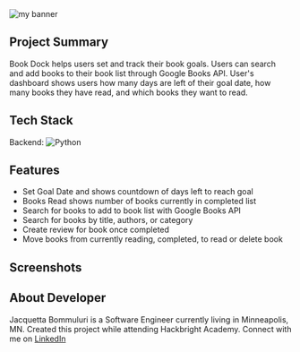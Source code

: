 <img src="https://user-images.githubusercontent.com/24457948/143801917-a27342ea-a56e-48f9-ae34-3ca2d4ef7058.png" alt="my banner">

## Project Summary
Book Dock helps users set and track their book goals. Users can search and add books to their book list through Google Books API.
User's dashboard shows users how many days are left of their goal date, how many books they have read, and which books they want to read.

## Tech Stack
Backend: ![Python](https://img.shields.io/badge/python-3670A0?style=for-the-badge&logo=python&logoColor=ffdd54)
## Features
* Set Goal Date and shows countdown of days left to reach goal
* Books Read shows number of books currently in completed list
* Search for books to add to book list with Google Books API
* Search for books by title, authors, or category
* Create review for book once completed
* Move books from currently reading, completed, to read or delete book

## Screenshots

## About Developer
Jacquetta Bommuluri is a Software Engineer currently living in Minneapolis, MN. Created this project while attending Hackbright Academy. Connect with me on [LinkedIn](https://www.linkedin.com/in/jbommuluri)
